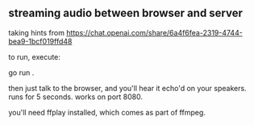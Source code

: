 streaming audio between browser and server
--------------------------------------

taking hints from https://chat.openai.com/share/6a4f6fea-2319-4744-bea9-1bcf019ffd48

to run, execute:

go run .

then just talk to the browser, and you'll hear it echo'd on your speakers. runs for 5 seconds.
works on port 8080.

you'll need ffplay installed, which comes as part of ffmpeg.

